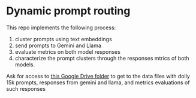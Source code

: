 # Dynamic prompt routing

This repo implements the following process:

1. cluster prompts using text embeddings
2. send prompts to Gemini and Llama
3. evaluate metrics on both model responses
4. characterize the prompt clusters through the responses mtrics of both models.

Ask for access to [this Google Drive folder](https://drive.google.com/corp/drive/u/0/folders/1Dj3bF97JcQG_DJgFETPueyE66Qs4S3mn?resourcekey=0-hxzF4zoAl5dTTsAD-tJi5Q) to get to the data files with dolly 15k prompts, responses from gemini and llama, and metrics evaluations of such responses

